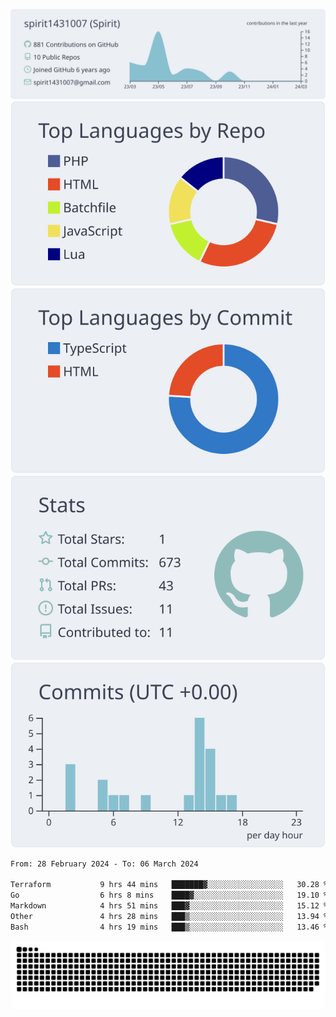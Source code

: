 [![](https://raw.githubusercontent.com/spirit1431007/spirit1431007/master/profile-summary-card-output/nord_bright/0-profile-details.svg)](https://git.io/spiritx)
[![](https://raw.githubusercontent.com/spirit1431007/spirit1431007/master/profile-summary-card-output/nord_bright/1-repos-per-language.svg)](https://git.io/spiritx) [![](https://raw.githubusercontent.com/spirit1431007/spirit1431007/master/profile-summary-card-output/nord_bright/2-most-commit-language.svg)](https://git.io/spiritx)
[![](https://raw.githubusercontent.com/spirit1431007/spirit1431007/master/profile-summary-card-output/nord_bright/3-stats.svg)](https://git.io/spiritx) [![](https://raw.githubusercontent.com/spirit1431007/spirit1431007/master/profile-summary-card-output/nord_bright/4-productive-time.svg)](https://git.io/spiritx)

<!--START_SECTION:waka-->

```txt
From: 28 February 2024 - To: 06 March 2024

Terraform           9 hrs 44 mins   ███████▓░░░░░░░░░░░░░░░░░   30.28 %
Go                  6 hrs 8 mins    ████▓░░░░░░░░░░░░░░░░░░░░   19.10 %
Markdown            4 hrs 51 mins   ███▓░░░░░░░░░░░░░░░░░░░░░   15.12 %
Other               4 hrs 28 mins   ███▒░░░░░░░░░░░░░░░░░░░░░   13.94 %
Bash                4 hrs 19 mins   ███▒░░░░░░░░░░░░░░░░░░░░░   13.46 %
```

<!--END_SECTION:waka-->

![contribution](https://github.com/spirit1431007/spirit1431007/blob/output/github-contribution-grid-snake.svg)
